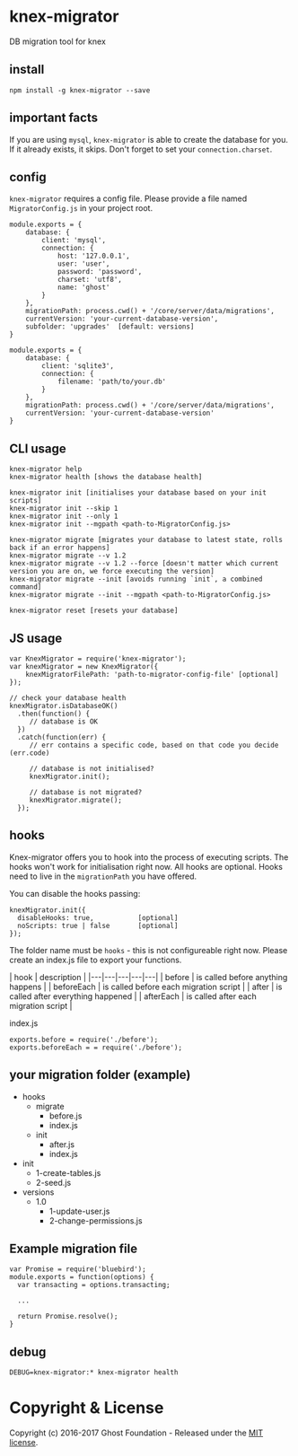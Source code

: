 # knex-migrator
DB migration tool for knex

## install
```npm install -g knex-migrator --save```


## important facts
If you are using `mysql`, `knex-migrator` is able to create the database for you.
If it already exists, it skips. Don't forget to set your `connection.charset`.

## config
`knex-migrator` requires a config file.
Please provide a file named `MigratorConfig.js` in your project root.


```
module.exports = {
    database: {
        client: 'mysql',
        connection: {
            host: '127.0.0.1',
            user: 'user',
            password: 'password',
            charset: 'utf8',
            name: 'ghost'
        }
    },
    migrationPath: process.cwd() + '/core/server/data/migrations',
    currentVersion: 'your-current-database-version',
    subfolder: 'upgrades'  [default: versions]
}
```

```
module.exports = {
    database: {
        client: 'sqlite3',
        connection: {
            filename: 'path/to/your.db'
        }
    },
    migrationPath: process.cwd() + '/core/server/data/migrations',
    currentVersion: 'your-current-database-version'
}
```

## CLI usage

```
knex-migrator help
knex-migrator health [shows the database health]

knex-migrator init [initialises your database based on your init scripts]
knex-migrator init --skip 1
knex-migrator init --only 1
knex-migrator init --mgpath <path-to-MigratorConfig.js>

knex-migrator migrate [migrates your database to latest state, rolls back if an error happens]
knex-migrator migrate --v 1.2
knex-migrator migrate --v 1.2 --force [doesn't matter which current version you are on, we force executing the version]
knex-migrator migrate --init [avoids running `init`, a combined command]
knex-migrator migrate --init --mgpath <path-to-MigratorConfig.js>

knex-migrator reset [resets your database]
```

## JS usage
```
var KnexMigrator = require('knex-migrator');
var knexMigrator = new KnexMigrator({
    knexMigratorFilePath: 'path-to-migrator-config-file' [optional]
});

// check your database health
knexMigrator.isDatabaseOK()
  .then(function() {
     // database is OK
  })
  .catch(function(err) {
     // err contains a specific code, based on that code you decide (err.code)
     
     // database is not initialised?
     knexMigrator.init();
     
     // database is not migrated?
     knexMigrator.migrate();
  });

```

## hooks
Knex-migrator offers you to hook into the process of executing scripts.
The hooks won't work for initialisation right now.
All hooks are optional. 
Hooks need to live in the `migrationPath` you have offered.

You can disable the hooks passing:
```
knexMigrator.init({
  disableHooks: true,           [optional] 
  noScripts: true | false       [optional]
});
```

The folder name must be `hooks` - this is not configureable right now.
Please create an index.js file to export your functions.

| hook  |  description |
|---|---|---|---|---|
| before  |  is called before anything happens |
|  beforeEach | is called before each migration script  |
|  after | is called after everything happened  |
|  afterEach | is called after each migration script  |

index.js
```
exports.before = require('./before'); 
exports.beforeEach = = require('./before');
```

## your migration folder (example)
- hooks
  - migrate
    - before.js
    - index.js
  - init
    - after.js
    - index.js
- init
  - 1-create-tables.js
  - 2-seed.js
- versions
  - 1.0
    - 1-update-user.js
    - 2-change-permissions.js

## Example migration file

```
var Promise = require('bluebird');
module.exports = function(options) {
  var transacting = options.transacting;
  
  ... 
  
  return Promise.resolve();
}
```

## debug
`DEBUG=knex-migrator:* knex-migrator health`

# Copyright & License

Copyright (c) 2016-2017 Ghost Foundation - Released under the [MIT license](LICENSE).
